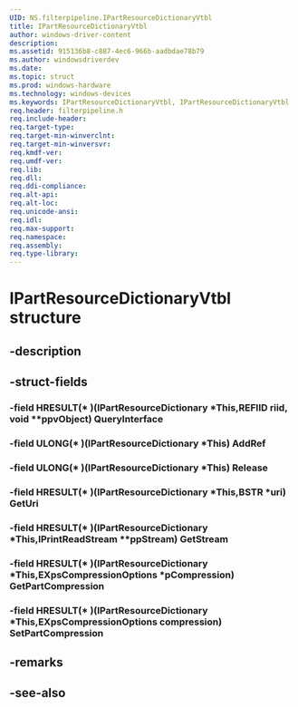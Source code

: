 ```yaml
---
UID: NS.filterpipeline.IPartResourceDictionaryVtbl
title: IPartResourceDictionaryVtbl
author: windows-driver-content
description: 
ms.assetid: 915136b8-c887-4ec6-966b-aadbdae78b79
ms.author: windowsdriverdev
ms.date: 
ms.topic: struct
ms.prod: windows-hardware
ms.technology: windows-devices
ms.keywords: IPartResourceDictionaryVtbl, IPartResourceDictionaryVtbl
req.header: filterpipeline.h
req.include-header:
req.target-type:
req.target-min-winverclnt:
req.target-min-winversvr:
req.kmdf-ver:
req.umdf-ver:
req.lib:
req.dll:
req.ddi-compliance:
req.alt-api:
req.alt-loc:
req.unicode-ansi:
req.idl:
req.max-support:
req.namespace:
req.assembly:
req.type-library:
---
```


# IPartResourceDictionaryVtbl structure

## -description



## -struct-fields

### -field HRESULT(* )(IPartResourceDictionary *This,REFIID riid, void **ppvObject) QueryInterface			
 	
### -field ULONG(* )(IPartResourceDictionary *This) AddRef			
 	
### -field ULONG(* )(IPartResourceDictionary *This) Release			
 	
### -field HRESULT(* )(IPartResourceDictionary *This,BSTR *uri) GetUri			
 	
### -field HRESULT(* )(IPartResourceDictionary *This,IPrintReadStream **ppStream) GetStream			
 	
### -field HRESULT(* )(IPartResourceDictionary *This,EXpsCompressionOptions *pCompression) GetPartCompression			
 	
### -field HRESULT(* )(IPartResourceDictionary *This,EXpsCompressionOptions compression) SetPartCompression			
 	
## -remarks

## -see-also